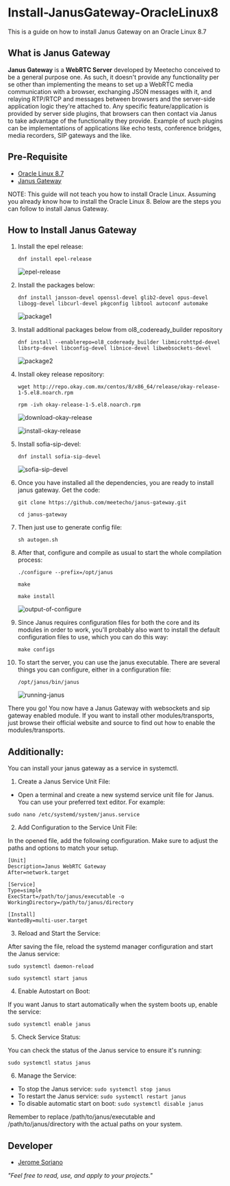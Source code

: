 # Install-JanusGateway-OracleLinux8
This is a guide on how to install Janus Gateway on an Oracle Linux 8.7

## What is Janus Gateway
**Janus Gateway** is a **WebRTC Server** developed by Meetecho conceived to be a general purpose one. As such, it doesn't provide any functionality per se other than implementing the means to set up a WebRTC media communication with a browser, exchanging JSON messages with it, and relaying RTP/RTCP and messages between browsers and the server-side application logic they're attached to. Any specific feature/application is provided by server side plugins, that browsers can then contact via Janus to take advantage of the functionality they provide. Example of such plugins can be implementations of applications like echo tests, conference bridges, media recorders, SIP gateways and the like.

## Pre-Requisite
- [Oracle Linux 8.7](https://yum.oracle.com/oracle-linux-isos.html)
- [Janus Gateway](https://janus.conf.meetecho.com/)

NOTE: This guide will not teach you how to install Oracle Linux. Assuming you already know how to install the Oracle Linux 8. Below are the steps you can follow to install Janus Gateway.

## How to Install Janus Gateway
1. Install the epel release:

    ```
    dnf install epel-release
    ```

    ![epel-release](screenshots/epel-release.png)

2. Install the packages below:

    ```
    dnf install jansson-devel openssl-devel glib2-devel opus-devel libogg-devel libcurl-devel pkgconfig libtool autoconf automake
    ```

    ![package1](screenshots/package1.png)

3. Install additional packages below from ol8_codeready_builder repository

    ```
    dnf install --enablerepo=ol8_codeready_builder libmicrohttpd-devel libsrtp-devel libconfig-devel libnice-devel libwebsockets-devel
    ```

    ![package2](screenshots/package2.png)

4. Install okey release repository:

    ```
    wget http://repo.okay.com.mx/centos/8/x86_64/release/okay-release-1-5.el8.noarch.rpm
    ```
    ```
    rpm -ivh okay-release-1-5.el8.noarch.rpm
    ```

    ![download-okay-release](screenshots/download-okay-release.png)

    ![install-okay-release](screenshots/install-okay-release.png)

5. Install sofia-sip-devel:

    ```
    dnf install sofia-sip-devel
    ```

    ![sofia-sip-devel](screenshots/sofia-sip-devel.png)

6. Once you have installed all the dependencies, you are ready to install janus gateway. Get the code:

    ```
    git clone https://github.com/meetecho/janus-gateway.git
    ```
    ```
    cd janus-gateway
    ```

7. Then just use to generate config file:

    ```
    sh autogen.sh
    ```

8. After that, configure and compile as usual to start the whole compilation process:

    ```
    ./configure --prefix=/opt/janus
    ```
    ```
    make
    ```
    ```
    make install
    ```

    ![output-of-configure](screenshots/output-of-configure.png)

7. Since Janus requires configuration files for both the core and its modules in order to work, you'll probably also want to install the default configuration files to use, which you can do this way:

    ```
    make configs
    ```

8. To start the server, you can use the janus executable. There are several things you can configure, either in a configuration file:

    ```
    /opt/janus/bin/janus
    ```

    ![running-janus](screenshots/running-janus.png)

There you go! You now have a Janus Gateway with websockets and sip gateway enabled module. If you want to install other modules/transports, just browse their official website and source to find out how to enable the modules/transports.

## Additionally:

You can install your janus gateway as a service in systemctl.

1. Create a Janus Service Unit File:

- Open a terminal and create a new systemd service unit file for Janus. You can use your preferred text editor. For example:

```
sudo nano /etc/systemd/system/janus.service
```

2. Add Configuration to the Service Unit File:

In the opened file, add the following configuration. Make sure to adjust the paths and options to match your setup.

```
[Unit]
Description=Janus WebRTC Gateway
After=network.target

[Service]
Type=simple
ExecStart=/path/to/janus/executable -o
WorkingDirectory=/path/to/janus/directory

[Install]
WantedBy=multi-user.target
```

3. Reload and Start the Service:

After saving the file, reload the systemd manager configuration and start the Janus service:

```
sudo systemctl daemon-reload
```
```
sudo systemctl start janus
```

4. Enable Autostart on Boot:

If you want Janus to start automatically when the system boots up, enable the service:

```
sudo systemctl enable janus
```

5. Check Service Status:

You can check the status of the Janus service to ensure it's running:

```
sudo systemctl status janus
```

6. Manage the Service:

- To stop the Janus service: `sudo systemctl stop janus`
- To restart the Janus service: `sudo systemctl restart janus`
- To disable automatic start on boot: `sudo systemctl disable janus`

Remember to replace /path/to/janus/executable and /path/to/janus/directory with the actual paths on your system.

## Developer

- [Jerome Soriano](https://github.com/dvxgit-jsoriano)

*"Feel free to read, use, and apply to your projects."*
